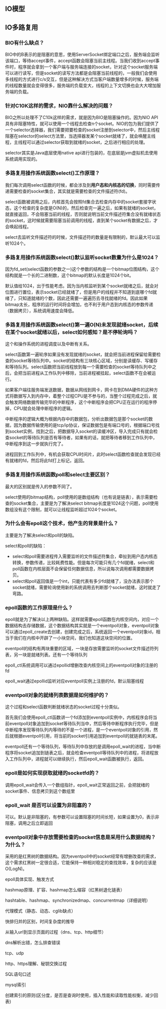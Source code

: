 ## IO模型



## IO多路复用

### BIO有什么缺点？

BIO中的B表示的是阻塞的意思，使用ServerSocket绑定端口之后，服务端会监听该端口，等待accept事件，accept函数会阻塞当前主线程。当我们收到accept事件时，程序就会拿到一个客户端与服务端连接的socket，针对这个socket服务端可以进行读写，但是socket的读写方法都是会阻塞当前线程的，一般我们会使用多线程的方式进行c/s交互，但是这种解决方式当客户端数量增多的时候，服务端的线程数量就会变得很多，服务端的负载变大，线程的上下文切换也会大大增加服务端的负载。

### 针对C10K这样的需求，NIO靠什么解决的问题？

BIO之所以处理不了C10k这样的需求，就是因为BIO是阻塞操作的。因为NIO API具有非阻塞特性，就可以使用一个线程去检查n个socket。NIO的包为我们提供了一个selector选择器，我们需要把要检查的socket注册到selector中，然后主线程阻塞在selector的select方法里，当选择器发某个socket就绪了，就会唤醒主线程，主线程可以通过selector获取到就绪的socket，之后进行相应的处理。

selector其实是Java底层使用native api进行包装的，在底层是jvm虚拟机去使用系统调用实现的。

### 多路复用操作系统函数select()工作原理？

我们每次调用select函数的时候，都会涉及到**用户态和内核态的切换**，同时需要传递需要检查的socket集合，其实就是需要检查的文件描述符(fd)。

select函数被调用之后，内核首先会按照fd集合去检查内存中的socket套接字状态，这个检查的复杂度是O(N)的，然后检查完一遍之后，如果有就绪的socket，就直接返回，不会阻塞当前的线程，否则就说明当前文件描述符集合没有就绪状态的socket，这时候就需要阻塞当前调用的线程，直到某个socket有数据之后，才会唤起线程。

select去监听文件描述符的时候，文件描述符的数量是有限制的，默认最大可以监听1024个。

### 多路复用操作系统函数select()默认监听socket数量为什么是1024？

因为fd_set(select函数的参数之一)这个参数的结构是一个bitmap位图结构，这个结构就是一个长的二进制数，这个bitmap的默认长度是1024个bit。

默认值给1024，出于性能考虑。因为当内核监听到某个socket就绪之后，就会对位图进行置位，表示socket已经就绪了，但是用户的线程并不知道到底哪个fd就绪了，只知道就绪的个数，因此还需要一遍遍历去寻找就绪的fd。因此如果bitmap太长，程序的运行时间将会增加，也不利于用户态到内核态的参数传递（数据拷贝），系统调用速度会降低。

### 多路复用操作系统函数select()第一遍O(N)未发现就绪socket，后续在某个socket就绪以后，select如何感知？是不停轮询吗？

这个和操作系统的进程调度以及中断有关系。

select函数第一遍轮序如果没有发现就绪的socket，就会把当前进程保留给需要检查的socket等待队列中。socket的结构有三块核心区域，分别是读缓存、写缓存和等待队列。select函数把当前线程放到每一个需要检查的socket等待队列中之后，会把当前进程从工作队列中移除，当前进程被挂起，select函数不在会被运行。

如果客户端往服务端发送数据，数据从网线到网卡，网卡在到DMA硬件的这种方式将数据写入到内存中，着整个过程CPU是不参与的，当整个过程完成之后，就会触发网络数据传输完毕的中断程序，这个中断程序会把CPU正在运行的程序停掉，CPU就会处理中断程序的逻辑。

中断程序的逻辑大概为根据内存中的数据包，分析出数据包是那个socket的数据，因为数据传输使用的是tcp/ip协议，保证数据包是有端口号的，根据端口号找到socket实例，找到之后，把数据导入socket的读缓冲区，导入完成只有就会检查socket的等待队列是否有等待者，如果有的话，就把等待者移到工作队列中，中断程序到这一步就执行完了。

进程回到工作队列中，有机会获取CPU时间片，此时select函数检查就会发现已经有就绪的fd，然后将此fd打上标记，返回。

### 多路复用操作系统函数poll和select主要区别？

最大的区别就是传入的参数不同了。

select使用的bitmap结构，poll使用的是数组结构（也有说是链表），表示需要检查的socket集合，主要是为了解决select bitmap长度是1024这个问题，poll使用数组没有这个限制，就可以让线程监听超过1024个socket。

### 为什么会有epoll这个技术，他产生的背景是什么？

主要是为了解决select和poll的缺陷。

select和poll的缺陷：

* select和poll需要进程传入需要监听的文件描述符集合，牵扯到用户态内核态转换，参数传递，比较耗费性能。但是每次可能只有几个fd就绪，select和poll函数在内核层面不会保留任何数据信息，所以说每次调用都需要数据拷贝。
* select和poll返回值是一个int，只能代表有多少fd就绪了，没办法表示那个socket就绪，需要轮询使用新的系统调用去判断那个socket就绪，这时就走了弯路。

### epoll函数的工作原理是什么？

epoll就是为了解决以上两种缺陷。这样就需要epoll函数在内核空间内，对应一个数据结构去存储数据，这个数据结构其实就是一个eventpoll对象，eventpoll对象可以通过epoll_create去创建，创建完成之后，系统返回一个eventpoll对象id，相当于我们在内核中开辟了一小块空间，我们也知道这块空间的位置。

eventpoll的结构有两块重要的区域，一块是存放需要监听的socket文件描述符列表，另一块是就绪列表。还有一个等待队列

epoll_ctl系统调用可以通过epollid增删改查内核空间上的eventpoll对象的注册的fd

epoll_wait通过epollid监听对应eventpoll实例上注册的fd，默认阻塞线程

### eventpoll对象的就绪列表数据是如何维护的？

这个过程和select函数判断就绪状态的socket过程十分类似。

首先我们会使用epoll_ctl函数讲一个fd添加到eventpoll实例中，内核程序会将当前eventpoll对象追加到socket等待队列当中，然后等待中断程序执行完毕，但是中断程序发现等待队列内等待的不是一个进程，是一个eventpoll对象的引用，然后就根据eventpoll引用，将当前的socket引用追加到eventpoll的就链表的末尾。

eventpoll还有一个等待队列，等待队列中存放的是调用epoll_wait的进程，当中断程序将socket追加到链表之后，就会检查eventpoll等待队列中的进程，将进程放入工作队列中，进程就可以继续执行，然后epoll_wait函数被执行，返回。

### epoll是如何实现获取就绪的socketfd的？

调用epoll_wait会传入一个数组指针，epoll_wait正常返回之前，会把就绪的socket事件、信息拷贝到这个数组里

### epoll_wait 是否可以设置为非阻塞的？

可以。默认是非阻塞的，有参数可以设置阻塞的时间长短，如果设置为0，表示非阻塞，调用之后立即返回

### eventpoll对象中存放需要检查的socket信息是采用什么数据结构？为什么？

采用的是红黑树的数据结构。因为eventpoll中的socket经常有增删改查的需求，这个需求红黑树一定很合适，它能保持一种相对稳定的查找效率，复杂的应该是O(LogN)。

epoll具体实现、触发方式

hashmap原理、扩容、hashmap怎么缩容（红黑树退化链表）

hashtable、hashmap、synchronizedmap、concurrentmap（详细说明）

代理模式（静态、动态、cglib缺点）

快排归并的区别，时间复杂度的推导

从输入url到显示页面的过程（dns、tcp、http细节）

dns解析出错，怎么排查错误

tcp、udp

http、https理解、秘钥交换过程

SQL语句口述

mysql索引

创建索引的原则(区分度，是否是查询时使用，插入性能和读取性能权衡，减少回表) 